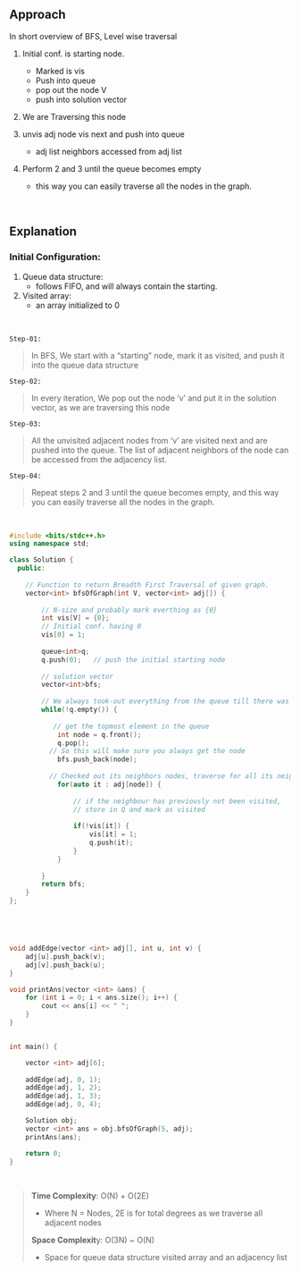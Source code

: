 
## Approach 


In short overview of BFS, Level wise traversal


1. Initial conf. is starting node.
   - Marked is vis
   - Push into queue
   - pop out the node V
   - push into solution vector

2. We are Traversing this node 

3. unvis adj node vis next and push into queue
   - adj list neighbors accessed from adj list

4. Perform 2 and 3 until the queue becomes empty
    - this way you can easily traverse all the nodes in the graph.
<br>

## Explanation 


### Initial Configuration:
 1. Queue data structure: 
    - follows FIFO, and will always contain the starting.
 2. Visited array: 
    - an array initialized to 0

   <br> 
   
 ```Step-01:```
   > In BFS, We start with a “starting” node, mark it as visited, and push it into the queue data structure
     
 ```Step-02:```  
   > In every iteration, We pop out the node ‘v’ and put it in the solution vector, as we are traversing this node
        
```Step-03:``` 
   > All the unvisited adjacent nodes from ‘v’ are visited next and are pushed into the queue. 
   > The list of adjacent neighbors of the node can be accessed from the adjacency list.
      
```Step-04:``` 
   > Repeat steps 2 and 3 until the queue becomes empty, 
   > and this way you can easily traverse all the nodes in the graph.
        
<br>


```cpp
#include <bits/stdc++.h>
using namespace std;

class Solution {
  public:
  
    // Function to return Breadth First Traversal of given graph.
    vector<int> bfsOfGraph(int V, vector<int> adj[]) {
         
        // N-size and probably mark everthing as {0}
        int vis[V] = {0};  
        // Initial conf. having 0
        vis[0] = 1;        
        
        queue<int>q;
        q.push(0);   // push the initial starting node
        
        // solution vector
        vector<int>bfs;
        
        // We always took-out everything from the queue till there was something in the queue, like still is just not empty
        while(!q.empty()) {
            
           // get the topmost element in the queue 
            int node = q.front(); 
            q.pop();
          // So this will make sure you always get the node
            bfs.push_back(node);
            
          // Checked out its neighbors nodes, traverse for all its neighbours 
            for(auto it : adj[node]) {
                
                // if the neighbour has previously not been visited, 
                // store in Q and mark as visited 
                
                if(!vis[it]) {
                    vis[it] = 1; 
                    q.push(it); 
                }
            }
            
        }
        return bfs;
    }
};





void addEdge(vector <int> adj[], int u, int v) {
    adj[u].push_back(v);
    adj[v].push_back(u);
}

void printAns(vector <int> &ans) {
    for (int i = 0; i < ans.size(); i++) {
        cout << ans[i] << " ";
    }
}


int main() {

    vector <int> adj[6];
    
    addEdge(adj, 0, 1);
    addEdge(adj, 1, 2);
    addEdge(adj, 1, 3);
    addEdge(adj, 0, 4);

    Solution obj;
    vector <int> ans = obj.bfsOfGraph(5, adj);
    printAns(ans);

    return 0;
}
```


<br>

> **Time Complexity**:  O(N) + O(2E)
> - Where N = Nodes, 2E is for total degrees as we traverse all adjacent nodes
>   
> **Space Complexit**y: O(3N) ~ O(N)
> - Space for queue data structure visited array and an adjacency list


